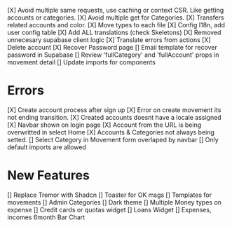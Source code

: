 [X] Avoid multiple same requests, use caching or context CSR. Like getting accounts or categories.
[X] Avoid multiple get for Categories.
[X] Transfers related accounts and color.
[X] Move types to each file
[X] Config I18n, add user config table
[X] Add ALL translations (check Skeletons)
[X] Removed unnecesary supabase client logic
[X] Translate errors from actions
[X] Delete account
[X] Recover Password page
[] Email template for recover password in Supabase
[] Review 'fullCategory' and 'fullAccount' props in movement detail
[] Update imports for components

# Errors

[X] Create account process after sign up
[X] Error on create movement its not ending transition.
[X] Created accounts doesnt have a locale assigned
[X] Navbar shown on login page
[X] Account from the URL is being overwritted in select Home
[X] Accounts & Categories not always being setted.
[] Select Category in Movement form overlaped by navbar
[] Only default imports are allowed

# New Features

[] Replace Tremor with Shadcn
[] Toaster for OK msgs
[] Templates for movements
[] Admin Categories
[] Dark theme
[] Multiple Money types on expense
[] Credit cards or quotas widget
[] Loans Widget
[] Expenses, incomes 6month Bar Chart
